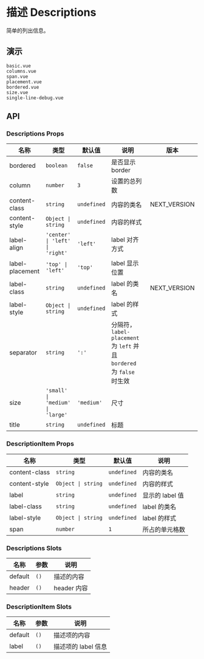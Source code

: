 # 描述 Descriptions

<!--single-column-->

简单的列出信息。

## 演示

```demo
basic.vue
columns.vue
span.vue
placement.vue
bordered.vue
size.vue
single-line-debug.vue
```

## API

### Descriptions Props

| 名称 | 类型 | 默认值 | 说明 | 版本 |
| --- | --- | --- | --- | --- |
| bordered | `boolean` | `false` | 是否显示 border |  |
| column | `number` | `3` | 设置的总列数 |  |
| content-class | `string` | `undefined` | 内容的类名 | NEXT_VERSION |
| content-style | `Object \| string` | `undefined` | 内容的样式 |  |
| label-align | `'center' \| 'left' \| 'right'` | `'left'` | label 对齐方式 |  |
| label-placement | `'top' \| 'left'` | `'top'` | label 显示位置 |  |
| label-class | `string` | `undefined` | label 的类名 | NEXT_VERSION |
| label-style | `Object \| string` | `undefined` | label 的样式 |  |
| separator | `string` | `':'` | 分隔符，`label-placement` 为 `left` 并且　`bordered`　为 `false`　时生效 |  |
| size | `'small' \| 'medium' \| 'large'` | `'medium'` | 尺寸 |  |
| title | `string` | `undefined` | 标题 |  |

### DescriptionItem Props

| 名称          | 类型               | 默认值      | 说明            |
| ------------- | ------------------ | ----------- | --------------- |
| content-class | `string`           | `undefined` | 内容的类名      |
| content-style | `Object \| string` | `undefined` | 内容的样式      |
| label         | `string`           | `undefined` | 显示的 label 值 |
| label-class   | `string`           | `undefined` | label 的类名    |
| label-style   | `Object \| string` | `undefined` | label 的样式    |
| span          | `number`           | `1`         | 所占的单元格数  |

### Descriptions Slots

| 名称    | 参数 | 说明        |
| ------- | ---- | ----------- |
| default | `()` | 描述的内容  |
| header  | `()` | header 内容 |

### DescriptionItem Slots

| 名称    | 参数 | 说明                |
| ------- | ---- | ------------------- |
| default | `()` | 描述项的内容        |
| label   | `()` | 描述项的 label 信息 |
